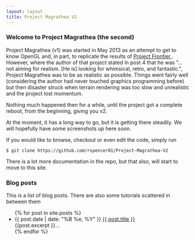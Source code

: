 ```yaml
---
layout: layout
title: Project Magrathea V2
---
```


<h3><a name="welcome-to-github-pages" class="anchor" href="#welcome-to-github-pages"><span class="octicon octicon-link"></span></a>Welcome to Project Magrathea (the second)</h3>

Project Magrathea (v1) was started in May 2013 as an attempt to get to know OpenGL and, in part, to replicate the results of <a href="http://www.shamusyoung.com/twentysidedtale/?p=11874"> Project Frontier </a>.  However, where the author of that project stated in post 4 that he was "... not aiming for realism. [He is] looking for whimsical, retro, and fantastic.", Project Magrathea was to be as realistic as possible.  Things went fairly well (considering the author had never touched graphics programming before) but then disaster struck when terrain rendering was too slow and unrealistic and the project lost momentum.

Nothing much happened then for a while, until the project got a complete reboot, from the beginning, giving you v2.

At the moment, it has a long way to go, but it is getting there steadily.  We will hopefully have some screenshots up here soon. </p>

If you would like to browse, checkout or even edit the code, simply run </p>

<pre><code>$ git clone https://github.com/rspencer01/Project-Magrathea-V2
</code></pre>

There is a lot more documentation in the repo, but that also, will start to move to this site. </p>

<h3> Blog posts</h3>
This is a list of blog posts.  There are also some tutorials scattered in between them
<ul>
  {% for post in site.posts %}
  <li>
    <span>{{ post.date | date: "%B %e, %Y" }}</span> <a href="http://rspencer01.github.io/Project-Magrathea-V2{{ post.url }}">{{ post.title }}</a>
	  <div class="post-excerpt">
		{{post.excerpt }}...
    </div>
  </li>
  {% endfor %}
</ul>
